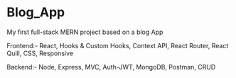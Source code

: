 # Blog_App
My first full-stack MERN project based on a blog App

Frontend:-
React, Hooks & Custom Hooks, Context API, React Router, React Quill, CSS, Responsive

Backend:-
Node, Express, MVC, Auth-JWT, MongoDB, Postman, CRUD